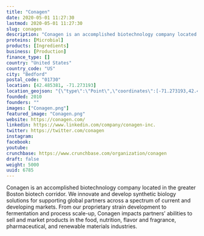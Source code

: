 ```yaml
---
title: "Conagen"
date: 2020-05-01 11:27:30
lastmod: 2020-05-01 11:27:30
slug: conagen
description: "Conagen is an accomplished biotechnology company located in the greater Boston biotech corridor. We innovate and develop synthetic biology solutions for supporting global partners across a spectrum of current and developing markets. From our proprietary strain development to fermentation and process scale-up, Conagen impacts partners’ abilities to sell and market products in the food, nutrition, flavor and fragrance, pharmaceutical, and renewable materials industries."
proteins: [Microbial]
products: [Ingredients]
business: [Production]
finance_type: []
country: "United States"
country_code: "US"
city: "Bedford"
postal_code: "01730"
location: [42.485381, -71.273193]
location_geojson: "{\"type\":\"Point\",\"coordinates\":[-71.273193,42.485381]}"
founded: 2010
founders: ""
images: ["Conagen.png"]
featured_image: "Conagen.png"
website: https://conagen.com/
linkedin: https://www.linkedin.com/company/conagen-inc.
twitter: https://twitter.com/conagen
instagram: 
facebook: 
youtube: 
crunchbase: https://www.crunchbase.com/organization/conagen
draft: false
weight: 5000
uuid: 6785
---
```

Conagen is an accomplished biotechnology company located in the greater Boston biotech corridor. We innovate and develop synthetic biology solutions for supporting global partners across a spectrum of current and developing markets. From our proprietary strain development to fermentation and process scale-up, Conagen impacts partners’ abilities to sell and market products in the food, nutrition, flavor and fragrance, pharmaceutical, and renewable materials industries.
